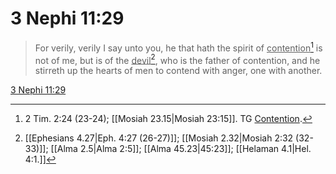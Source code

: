 # 3 Nephi 11:29

> For verily, verily I say unto you, he that hath the spirit of <u>contention</u>[^a] is not of me, but is of the <u>devil</u>[^b], who is the father of contention, and he stirreth up the hearts of men to contend with anger, one with another.

[3 Nephi 11:29](https://www.churchofjesuschrist.org/study/scriptures/bofm/3-ne/11?lang=eng&id=p29#p29)


[^a]: 2 Tim. 2:24 (23-24); [[Mosiah 23.15|Mosiah 23:15]]. TG [Contention](https://www.churchofjesuschrist.org/study/scriptures/tg/contention?lang=eng).
[^b]: [[Ephesians 4.27|Eph. 4:27 (26-27)]]; [[Mosiah 2.32|Mosiah 2:32 (32-33)]]; [[Alma 2.5|Alma 2:5]]; [[Alma 45.23|45:23]]; [[Helaman 4.1|Hel. 4:1.]]
